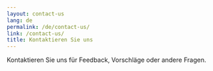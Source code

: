 ```yaml
---
layout: contact-us
lang: de
permalink: /de/contact-us/
link: /contact-us/
title: Kontaktieren Sie uns
---
```


Kontaktieren Sie uns für Feedback, Vorschläge oder andere Fragen.

<!-- more -->
